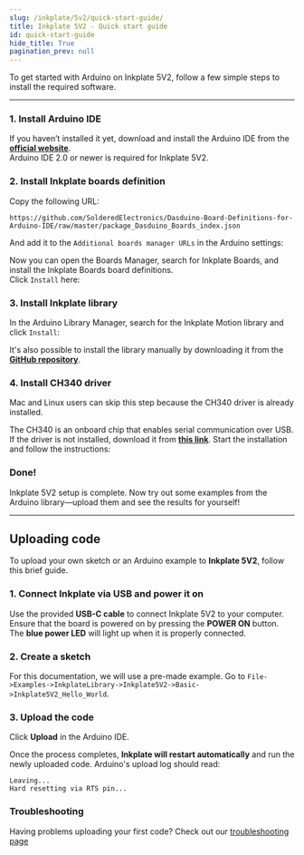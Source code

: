```yaml
---  
slug: /inkplate/5v2/quick-start-guide/  
title: Inkplate 5V2 - Quick start guide  
id: quick-start-guide  
hide_title: True  
pagination_prev: null  
---  
```

<SectionTitle title="Quick start guide" backgroundImage="/img/arduino_bg.jpg" />

To get started with Arduino on Inkplate 5V2, follow a few simple steps to install the required software.

---

### 1. Install Arduino IDE

If you haven’t installed it yet, download and install the Arduino IDE from the **[official website](https://www.arduino.cc/en/software)**.  
<WarningBox>Arduino IDE 2.0 or newer is required for Inkplate 5V2.</WarningBox>

<CenteredImage src="/img/inkplate10/arduino_ide.png" alt="Install Arduino IDE" caption="Arduino IDE 2.0" width="600px" />

### 2. Install Inkplate boards definition

Copy the following URL:

```
https://github.com/SolderedElectronics/Dasduino-Board-Definitions-for-Arduino-IDE/raw/master/package_Dasduino_Boards_index.json
```

And add it to the `Additional boards manager URLs` in the Arduino settings:

<CenteredImage src="/img/inkplate10/add_board_def.png" alt="Add Inkplate to Arduino boards Manager" caption="Adding the Inkplate boards link to Arduino IDE" width="600px" />

Now you can open the Boards Manager, search for Inkplate Boards, and install the Inkplate Boards board definitions.  
Click `Install` here:  
<CenteredImage src="/img/inkplate10/install_board.png" alt="Install Inkplate boards" caption="Adding Inkplate boards to Arduino IDE" width="400px" />

### 3. Install Inkplate library

In the Arduino Library Manager, search for the Inkplate Motion library and click `Install`:  
<CenteredImage src="/img/inkplate10/install_lib.png" alt="Install Inkplate library" caption="Installing Inkplate library" width="400px" />

<InfoBox>It's also possible to install the library manually by downloading it from the [**GitHub repository**](https://github.com/SolderedElectronics/Inkplate-Arduino-library).</InfoBox>

### 4. Install CH340 driver

<InfoBox>Mac and Linux users can skip this step because the CH340 driver is already installed.</InfoBox>

The CH340 is an onboard chip that enables serial communication over USB. If the driver is not installed, download it from **[this link](https://soldered.com/productdata/2023/02/CH34x_Install_Windows_v3_4.zip)**. Start the installation and follow the instructions:  
<CenteredImage src="/img/inkplate10/ch340.png" alt="Install CH340 Driver" caption="Installing the CH340 Driver on Windows" width="350px" />

### Done!

Inkplate 5V2 setup is complete. Now try out some examples from the Arduino library—upload them and see the results for yourself!

---

## Uploading code

To upload your own sketch or an Arduino example to **Inkplate 5V2**, follow this brief guide.

### 1. Connect Inkplate via USB and power it on

Use the provided **USB-C cable** to connect Inkplate 5V2 to your computer. Ensure that the board is powered on by pressing the **POWER ON** button. The **blue power LED** will light up when it is properly connected.

<CenteredImage src="/img/inkplate10/10_usb_connect.png" alt="Inkplate 5V2 onboard USB-C connector" caption="Inkplate 5V2 onboard USB-C connector" width="500px" />

<CenteredImage src="/img/inkplate10/10_power_button.png" alt="Inkplate 5V2 onboard POWER button" caption="Inkplate 5V2 onboard POWER button" width="500px" />

### 2. Create a sketch

For this documentation, we will use a pre-made example. Go to `File->Examples->InkplateLibrary->Inkplate5V2->Basic->Inkplate5V2_Hello_World`.

<CenteredImage src="/img/5v2/hello_world.png" alt="Selecting a basic example for Inkplate 5V2" caption="Selecting a basic example for Inkplate 5V2" width="700px" />

### 3. Upload the code

Click **Upload** in the Arduino IDE.

<CenteredImage src="/img/5v2/upload.png" alt="Arduino IDE Upload Button" caption="Arduino IDE Upload Button" width="500px" />

Once the process completes, **Inkplate will restart automatically** and run the newly uploaded code. Arduino's upload log should read:
```
Leaving...
Hard resetting via RTS pin...
```

### Troubleshooting

Having problems uploading your first code? Check out our [troubleshooting page](/documentation/inkplate/5v2/faq-troubleshooting/)